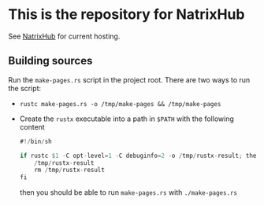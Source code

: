 # This is the repository for **NatrixHub**

See [NatrixHub](natrixaeria.github.io) for current hosting.

## Building sources

Run the `make-pages.rs` script in the project root.
There are two ways to run the script:

- `rustc make-pages.rs -o /tmp/make-pages && /tmp/make-pages`
- Create the `rustx` executable into a path in `$PATH`
  with the following content

  ```rust
  #!/bin/sh

  if rustc $1 -C opt-level=1 -C debuginfo=2 -o /tmp/rustx-result; then
      /tmp/rustx-result
      rm /tmp/rustx-result
  fi
  ```

  then you should be able to run `make-pages.rs` with `./make-pages.rs`
